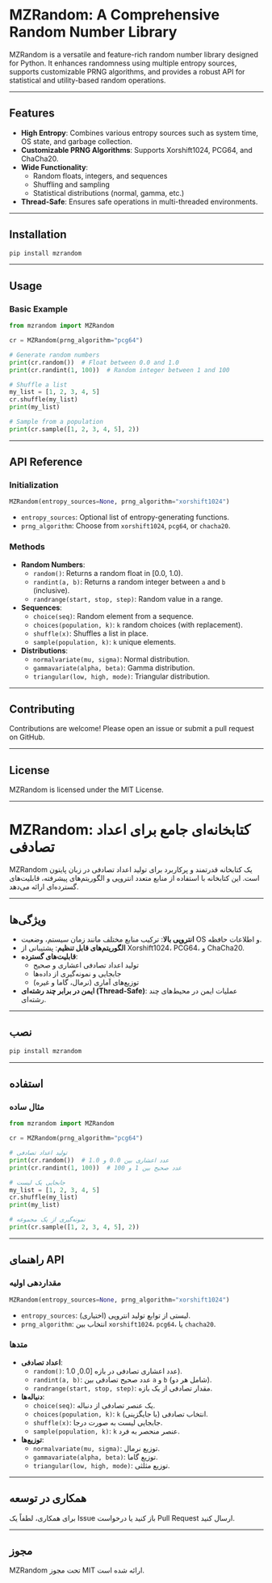 # MZRandom: A Comprehensive Random Number Library

MZRandom is a versatile and feature-rich random number library designed for Python. It enhances randomness using multiple entropy sources, supports customizable PRNG algorithms, and provides a robust API for statistical and utility-based random operations.

---

## Features

- **High Entropy**: Combines various entropy sources such as system time, OS state, and garbage collection.
- **Customizable PRNG Algorithms**: Supports Xorshift1024, PCG64, and ChaCha20.
- **Wide Functionality**:
  - Random floats, integers, and sequences
  - Shuffling and sampling
  - Statistical distributions (normal, gamma, etc.)
- **Thread-Safe**: Ensures safe operations in multi-threaded environments.

---

## Installation

```bash
pip install mzrandom
```

---

## Usage

### Basic Example

```python
from mzrandom import MZRandom

cr = MZRandom(prng_algorithm="pcg64")

# Generate random numbers
print(cr.random())  # Float between 0.0 and 1.0
print(cr.randint(1, 100))  # Random integer between 1 and 100

# Shuffle a list
my_list = [1, 2, 3, 4, 5]
cr.shuffle(my_list)
print(my_list)

# Sample from a population
print(cr.sample([1, 2, 3, 4, 5], 2))
```

---

## API Reference

### Initialization
```python
MZRandom(entropy_sources=None, prng_algorithm="xorshift1024")
```
- `entropy_sources`: Optional list of entropy-generating functions.
- `prng_algorithm`: Choose from `xorshift1024`, `pcg64`, or `chacha20`.

### Methods
- **Random Numbers**:
  - `random()`: Returns a random float in [0.0, 1.0).
  - `randint(a, b)`: Returns a random integer between `a` and `b` (inclusive).
  - `randrange(start, stop, step)`: Random value in a range.
- **Sequences**:
  - `choice(seq)`: Random element from a sequence.
  - `choices(population, k)`: `k` random choices (with replacement).
  - `shuffle(x)`: Shuffles a list in place.
  - `sample(population, k)`: `k` unique elements.
- **Distributions**:
  - `normalvariate(mu, sigma)`: Normal distribution.
  - `gammavariate(alpha, beta)`: Gamma distribution.
  - `triangular(low, high, mode)`: Triangular distribution.

---

## Contributing

Contributions are welcome! Please open an issue or submit a pull request on GitHub.

---

## License

MZRandom is licensed under the MIT License.

---

# MZRandom: کتابخانه‌ای جامع برای اعداد تصادفی

MZRandom یک کتابخانه قدرتمند و پرکاربرد برای تولید اعداد تصادفی در زبان پایتون است. این کتابخانه با استفاده از منابع متعدد انتروپی و الگوریتم‌های پیشرفته، قابلیت‌های گسترده‌ای ارائه می‌دهد.

---

## ویژگی‌ها

- **انتروپی بالا**: ترکیب منابع مختلف مانند زمان سیستم، وضعیت OS و اطلاعات حافظه.
- **الگوریتم‌های قابل تنظیم**: پشتیبانی از Xorshift1024، PCG64، و ChaCha20.
- **قابلیت‌های گسترده**:
  - تولید اعداد تصادفی اعشاری و صحیح
  - جابجایی و نمونه‌گیری از داده‌ها
  - توزیع‌های آماری (نرمال، گاما و غیره)
- **ایمن در برابر چند رشته‌ای (Thread-Safe)**: عملیات ایمن در محیط‌های چند رشته‌ای.

---

## نصب

```bash
pip install mzrandom
```

---

## استفاده

### مثال ساده

```python
from mzrandom import MZRandom

cr = MZRandom(prng_algorithm="pcg64")

# تولید اعداد تصادفی
print(cr.random())  # عدد اعشاری بین 0.0 و 1.0
print(cr.randint(1, 100))  # عدد صحیح بین 1 و 100

# جابجایی یک لیست
my_list = [1, 2, 3, 4, 5]
cr.shuffle(my_list)
print(my_list)

# نمونه‌گیری از یک مجموعه
print(cr.sample([1, 2, 3, 4, 5], 2))
```

---

## راهنمای API

### مقداردهی اولیه
```python
MZRandom(entropy_sources=None, prng_algorithm="xorshift1024")
```
- `entropy_sources`: لیستی از توابع تولید انتروپی (اختیاری).
- `prng_algorithm`: انتخاب بین `xorshift1024`، `pcg64`، یا `chacha20`.

### متدها
- **اعداد تصادفی**:
  - `random()`: عدد اعشاری تصادفی در بازه [0.0, 1.0).
  - `randint(a, b)`: عدد صحیح تصادفی بین `a` و `b` (شامل هر دو).
  - `randrange(start, stop, step)`: مقدار تصادفی از یک بازه.
- **دنباله‌ها**:
  - `choice(seq)`: یک عنصر تصادفی از دنباله.
  - `choices(population, k)`: `k` انتخاب تصادفی (با جایگزینی).
  - `shuffle(x)`: جابجایی لیست به صورت درجا.
  - `sample(population, k)`: `k` عنصر منحصر به فرد.
- **توزیع‌ها**:
  - `normalvariate(mu, sigma)`: توزیع نرمال.
  - `gammavariate(alpha, beta)`: توزیع گاما.
  - `triangular(low, high, mode)`: توزیع مثلثی.

---

## همکاری در توسعه

برای همکاری، لطفاً یک Issue باز کنید یا درخواست Pull Request ارسال کنید.

---

## مجوز

MZRandom تحت مجوز MIT ارائه شده است.

